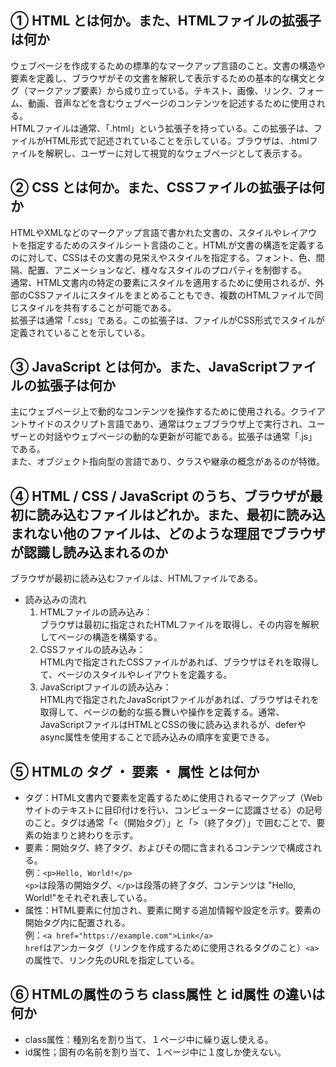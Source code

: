 ## ① HTML とは何か。また、HTMLファイルの拡張子は何か

ウェブページを作成するための標準的なマークアップ言語のこと。文書の構造や要素を定義し、ブラウザがその文書を解釈して表示するための基本的な構文とタグ（マークアップ要素）から成り立っている。テキスト、画像、リンク、フォーム、動画、音声などを含むウェブページのコンテンツを記述するために使用される。  
HTMLファイルは通常、「.html」という拡張子を持っている。この拡張子は、ファイルがHTML形式で記述されていることを示している。ブラウザは、.htmlファイルを解釈し、ユーザーに対して視覚的なウェブページとして表示する。

## ② CSS とは何か。また、CSSファイルの拡張子は何か

HTMLやXMLなどのマークアップ言語で書かれた文書の、スタイルやレイアウトを指定するためのスタイルシート言語のこと。HTMLが文書の構造を定義するのに対して、CSSはその文書の見栄えやスタイルを指定する。フォント、色、間隔、配置、アニメーションなど、様々なスタイルのプロパティを制御する。  
通常、HTML文書内の特定の要素にスタイルを適用するために使用されるが、外部のCSSファイルにスタイルをまとめることもでき、複数のHTMLファイルで同じスタイルを共有することが可能である。  
拡張子は通常「.css」である。この拡張子は、ファイルがCSS形式でスタイルが定義されていることを示している。

## ③ JavaScript とは何か。また、JavaScriptファイルの拡張子は何か

主にウェブページ上で動的なコンテンツを操作するために使用される。クライアントサイドのスクリプト言語であり、通常はウェブブラウザ上で実行され、ユーザーとの対話やウェブページの動的な更新が可能である。拡張子は通常「.js」である。  
また、オブジェクト指向型の言語であり、クラスや継承の概念があるのが特徴。

## ④ HTML / CSS / JavaScript のうち、ブラウザが最初に読み込むファイルはどれか。また、最初に読み込まれない他のファイルは、どのような理屈でブラウザが認識し読み込まれるのか

ブラウザが最初に読み込むファイルは、HTMLファイルである。

* 読み込みの流れ  
  1. HTMLファイルの読み込み：  
   ブラウザは最初に指定されたHTMLファイルを取得し、その内容を解釈してページの構造を構築する。
  2. CSSファイルの読み込み：  
   HTML内で指定されたCSSファイルがあれば、ブラウザはそれを取得して、ページのスタイルやレイアウトを定義する。
  3. JavaScriptファイルの読み込み：  
   HTML内で指定されたJavaScriptファイルがあれば、ブラウザはそれを取得して、ページの動的な振る舞いや操作を定義する。通常、JavaScriptファイルはHTMLとCSSの後に読み込まれるが、deferやasync属性を使用することで読み込みの順序を変更できる。

## ⑤ HTMLの タグ ・ 要素 ・ 属性 とは何か

* タグ：HTML文書内で要素を定義するために使用されるマークアップ（Webサイトのテキストに目印付けを行い、コンピューターに認識させる）の記号のこと。タグは通常「<（開始タグ）」と「>（終了タグ）」で囲むことで、要素の始まりと終わりを示す。
* 要素：開始タグ、終了タグ、およびその間に含まれるコンテンツで構成される。  
  例：`<p>Hello, World!</p>`  
  `<p>`は段落の開始タグ、`</p>`は段落の終了タグ、コンテンツは "Hello, World!"をそれぞれ表している。
* 属性：HTML要素に付加され、要素に関する追加情報や設定を示す。要素の開始タグ内に配置される。  
  例：`<a href="https://example.com">Link</a>`  
  `href`はアンカータグ（リンクを作成するために使用されるタグのこと）`<a>`の属性で、リンク先のURLを指定している。

## ⑥ HTMLの属性のうち class属性 と id属性 の違いは何か

* class属性：種別名を割り当て、１ページ中に繰り返し使える。
* id属性；固有の名前を割り当て、１ページ中に１度しか使えない。
